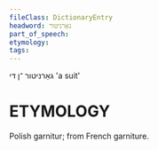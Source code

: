 ```yaml
---
fileClass: DictionaryEntry
headword: גאַרניטור
part_of_speech: 
etymology: 
tags: 
---
```

גאַרניטור
־ן
די
'a suit'

ETYMOLOGY
===========
Polish garnitur; from French garniture.